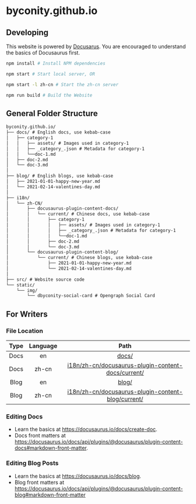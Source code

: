 # byconity.github.io

## Developing

This website is powered by [Docusarus](https://docusaurus.io/).
You are encouraged to understand the basics of Docusaurus first.

```bash
npm install # Install NPM dependencies

npm start # Start local server, OR

npm start -l zh-cn # Start the zh-cn server

npm run build # Build the Website
```

## General Folder Structure

```txt
byconity.github.io/
├── docs/ # English docs, use kebab-case
│   ├── category-1
│   │   ├── assets/ # Images used in category-1
│   │   ├── _category_.json # Metadata for category-1
│   │   └──doc-1.md
│   ├── doc-2.md
│   └── doc-3.md
│
├── blog/ # English blogs, use kebab-case
│   ├── 2021-01-01-happy-new-year.md
│   └── 2021-02-14-valentines-day.md
│
├── i18n/
│   └── zh-CN/
│       ├── docusaurus-plugin-content-docs/
│       │   └── current/ # Chinese docs, use kebab-case
│       │       ├── category-1
│       │       │   ├── assets/ # Images used in category-1
│       │       │   ├── _category_.json # Metadata for category-1
│       │       │   └──doc-1.md
│       │       ├── doc-2.md
│       │       └── doc-3.md
│       └── docusaurus-plugin-content-blog/
│           └── current/ # Chinese blogs, use kebab-case
│               ├── 2021-01-01-happy-new-year.md
│               └── 2021-02-14-valentines-day.md
│
├── src/ # Website source code
└── static/
    └── img/
        └── dbyconity-social-card # Opengraph Social Card
```

## For Writers

### File Location

| Type | Language |                                                    Path                                                    |
| :--: | :------: | :--------------------------------------------------------------------------------------------------------: |
| Docs |    en    |                                              [docs/](./docs/)                                              |
| Docs |  zh-cn   | [i18n/zh-cn/docusaurus-plugin-content-docs/current/](./i18n/zh-cn/docusaurus-plugin-content-docs/current/) |
| Blog |    en    |                                              [blog/](./blog/)                                              |
| Blog |  zh-cn   | [i18n/zh-cn/docusaurus-plugin-content-blog/current/](./i18n/zh-cn/docusaurus-plugin-content-blog/current/) |

### Editing Docs

- Learn the basics at https://docusaurus.io/docs/create-doc.
- Docs front matters at https://docusaurus.io/docs/api/plugins/@docusaurus/plugin-content-docs#markdown-front-matter.

### Editing Blog Posts

- Learn the basics at https://docusaurus.io/docs/blog.
- Blog front matters at https://docusaurus.io/docs/api/plugins/@docusaurus/plugin-content-blog#markdown-front-matter
